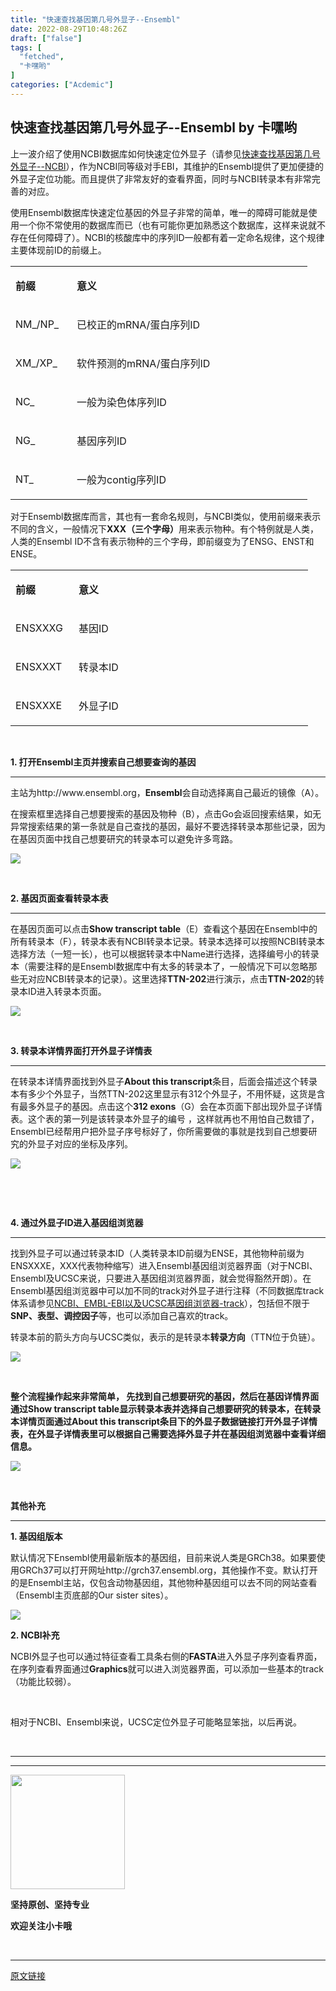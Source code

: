 ```yaml
---
title: "快速查找基因第几号外显子--Ensembl"
date: 2022-08-29T10:48:26Z
draft: ["false"]
tags: [
  "fetched",
  "卡嘿哟"
]
categories: ["Acdemic"]
---
```

快速查找基因第几号外显子--Ensembl by 卡嘿哟
------
<div><p><span>上一波介绍了使用NCBI数据库如何快速定位外显子（请参见</span><a href="http://mp.weixin.qq.com/s?__biz=MzUzODg0ODA4MA==&amp;mid=2247483841&amp;idx=1&amp;sn=b115c6a8ffa4f4e2223c069b1bf28be0&amp;chksm=fad03ffecda7b6e88dd8355917c367400c147d080f6b6f24ede31155db7d97133dd96480338f&amp;scene=21#wechat_redirect" target="_blank"><span>快速查找基因第几号外显子--NCBI</span></a><span>），作为NCBI同等级对手EBI，其维护的Ensembl提供了更加便捷的外显子定位功能。而且提供了非常友好的查看界面，同时与NCBI转录本有非常完善的对应。</span></p><p><span>使用Ensembl数据库快速定位基因的外显子非常的简单，唯一的障碍可能就是使用一个你不常使用的数据库而已（也有可能你更加熟悉这个数据库，这样来说就不存在任何障碍了）。NCBI的核酸库中的序列ID一般都有着一定命名规律，这个规律主要体现前ID的前缀上。</span></p><table cellpadding="0" cellspacing="0" valign="top" title="" summary=""><tbody><tr><td width="82"><p><span><strong>前缀</strong></span></p></td><td width="361"><p><span><strong>意义</strong></span></p></td></tr><tr><td width="23"><p><span>NM_/NP_</span></p></td><td width="361"><p><span><span lang="zh-CN">已校正的mRNA</span><span lang="en-US">/</span><span lang="zh-CN">蛋白序列ID</span></span></p></td></tr><tr><td width="23"><p><span>XM_/XP_</span></p></td><td width="361"><p><span>软件预测的mRNA/蛋白序列ID</span></p></td></tr><tr><td width="23"><p><span>NC_</span></p></td><td width="360"><p><span>一般为染色体序列ID</span></p></td></tr><tr><td width="23"><p><span>NG_</span></p></td><td width="360"><p><span>基因序列ID</span></p></td></tr><tr><td width="23"><p><span>NT_</span></p></td><td width="360"><p><span>一般为contig序列ID</span></p></td></tr></tbody></table><p><span>对于Ensembl数据库而言，其也有一套命名规则，与NCBI类似，使用前缀来表示不同的含义，一般情况下<span><strong>XXX（三个字母）</strong></span>用来表示物种。有个特例就是人类，人类的Ensembl ID不含有表示物种的三个字母，即前缀变为了ENSG、ENST和ENSE。</span></p><table cellpadding="0" cellspacing="0" valign="top" title="" summary=""><tbody><tr><td width="85"><p><strong><span>前缀</span></strong></p></td><td width="359"><p><strong><span>意义</span></strong></p></td></tr><tr><td width="85"><p><span>ENS</span><span>XXX</span><span>G</span></p></td><td width="359"><p><span>基因ID</span></p></td></tr><tr><td width="75"><p><span>ENS</span><span>XXX</span><span>T</span></p></td><td width="351"><p><span>转录本ID</span></p></td></tr><tr><td width="75"><p><span>ENS</span><span>XXX</span><span>E</span></p></td><td width="356"><p><span>外显子ID</span></p></td></tr></tbody></table><p><span> </span></p><p><span><strong><span lang="en-US">1. </span><span lang="zh-CN">打开Ensembl主页并搜索自己想要查询的基因</span></strong></span></p><hr><p><span>主站为</span><span>http://www.ensembl.org</span><span>，</span><strong><span>Ensembl</span></strong><span><strong><span lang="en-US"></span></strong><span lang="zh-CN">会自动选择离自己最近的镜像（A）。</span></span><br></p><p><span>在搜索框里选择自己想要搜索的基因及物种（B），点击Go会返回搜索结果，如无异常搜索结果的第一条就是自己查找的基因，最好不要选择转录本那些记录，因为在基因页面中找自己想要研究的转录本可以避免许多弯路。</span></p><p><img data-backh="258" data-backw="558" data-before-oversubscription-url="https://mmbiz.qpic.cn/mmbiz_png/Jia3MZO0oibaphZvgSry0kTXvXT3BibbINnnTOecz6Wice2knnarGuHhoQPrahBrOOXUo9qKaKrWxzLoOlibnZ329OQ/0?wx_fmt=png" data-copyright="0" data-ratio="0.46256983240223465" data-s="300,640" data-src="https://mmbiz.qpic.cn/mmbiz_png/Jia3MZO0oibaphZvgSry0kTXvXT3BibbINnnTOecz6Wice2knnarGuHhoQPrahBrOOXUo9qKaKrWxzLoOlibnZ329OQ/640?wx_fmt=png" data-type="png" data-w="895" src="https://mmbiz.qpic.cn/mmbiz_png/Jia3MZO0oibaphZvgSry0kTXvXT3BibbINnnTOecz6Wice2knnarGuHhoQPrahBrOOXUo9qKaKrWxzLoOlibnZ329OQ/640?wx_fmt=png"></p><p><span><strong><br></strong></span></p><p><span><strong>2. 基因页面查看转录本表</strong></span></p><hr><p><span>在基因页面可以点击</span><span><strong>Show transcript table</strong></span><span>（E）查看这个基因在Ensembl中的所有转录本（F），转录本表有NCBI转录本记录。转录本选择可以按照NCBI转录本选择方法（一短一长），也可以根据转录本中Name进行选择，选择编号小的转录本（需要注释的是Ensembl数据库中有太多的转录本了，一般情况下可以忽略那些无对应NCBI转录本的记录）。这里选择<strong>TTN-202</strong>进行演示，点击</span><span><strong>TTN-202</strong></span><span>的转录本ID进入转录本页面。</span><br></p><p><img data-backh="258" data-backw="558" data-before-oversubscription-url="https://mmbiz.qpic.cn/mmbiz_png/Jia3MZO0oibaphZvgSry0kTXvXT3BibbINnicth01DiaAR32r0mBqvVzuUhyWeTuXhujY85v7tic8dSOOVd1IAkMI5og/0?wx_fmt=png" data-copyright="0" data-ratio="0.46256983240223465" data-s="300,640" data-src="https://mmbiz.qpic.cn/mmbiz_png/Jia3MZO0oibaphZvgSry0kTXvXT3BibbINnicth01DiaAR32r0mBqvVzuUhyWeTuXhujY85v7tic8dSOOVd1IAkMI5og/640?wx_fmt=png" data-type="png" data-w="895" src="https://mmbiz.qpic.cn/mmbiz_png/Jia3MZO0oibaphZvgSry0kTXvXT3BibbINnicth01DiaAR32r0mBqvVzuUhyWeTuXhujY85v7tic8dSOOVd1IAkMI5og/640?wx_fmt=png"></p><p><span><strong><br></strong></span></p><p><span><strong>3. 转录本详情界面打开外显子详情表</strong></span></p><hr><p><span>在转录本详情界面找到外显子</span><strong><span>About this transcript</span></strong><span>条目，后面会描述这个转录本有多少个外显子，当然TTN-202这里显示有312个外显子，不用怀疑，这货是含有最多外显子的基因。点击这个</span><strong><span>312 exons</span></strong><span>（G）会在本页面下部出现外显子详情表。这个表的第一列是该转录本外显子的编号 ，这样就再也不用怕自己数错了，Ensembl已经帮用户把外显子序号标好了，你所需要做的事就是找到自己想要研究的外显子对应的坐标及序列。</span><br></p><p><img data-backh="258" data-backw="558" data-before-oversubscription-url="https://mmbiz.qpic.cn/mmbiz_png/Jia3MZO0oibaphZvgSry0kTXvXT3BibbINnuT0wb96RJE5ufwHMnyqwMyEsb7CEfzFPiaicSiaJVmBxNyNeyKhx0YeDg/0?wx_fmt=png" data-copyright="0" data-ratio="0.46256983240223465" data-s="300,640" data-src="https://mmbiz.qpic.cn/mmbiz_png/Jia3MZO0oibaphZvgSry0kTXvXT3BibbINnuT0wb96RJE5ufwHMnyqwMyEsb7CEfzFPiaicSiaJVmBxNyNeyKhx0YeDg/640?wx_fmt=png" data-type="png" data-w="895" src="https://mmbiz.qpic.cn/mmbiz_png/Jia3MZO0oibaphZvgSry0kTXvXT3BibbINnuT0wb96RJE5ufwHMnyqwMyEsb7CEfzFPiaicSiaJVmBxNyNeyKhx0YeDg/640?wx_fmt=png"></p><p><br></p><p><br></p><p><span><strong>4. 通过外显子ID进入基因组浏览器</strong></span></p><hr><p>找到外显子可以通过转录本ID（人类转录本ID前缀为ENSE，其他物种前缀为ENS<span>XXX</span>E，<span>XXX</span>代表物种缩写）进入Ensembl基因组浏览器界面（对于NCBI、Ensembl及UCSC来说，只要进入基因组浏览器界面，就会觉得豁然开朗）。在Ensembl基因组浏览器中可以加不同的track对外显子进行注释（不同数据库track体系请参见<a href="http://mp.weixin.qq.com/s?__biz=MzUzODg0ODA4MA==&amp;mid=2247483707&amp;idx=1&amp;sn=e928eb4fd41c17f9616fc75829504d77&amp;chksm=fad03f04cda7b612cd3c33798f8f67e616590e34c840b1ada98e171aab291bf8d9d5221cd170&amp;scene=21#wechat_redirect" target="_blank">NCBI、EMBL-EBI以及UCSC基因组浏览器-track</a>），包括但不限于<span><strong>SNP、表型、调控因子</strong></span>等，也可以添加自己喜欢的track。<br></p><p>转录本前的箭头方向<span>与UCSC类似</span>，表示的是转录本<strong>转录方向</strong>（TTN位于负链）。</p><p><img data-backh="330" data-backw="558" data-before-oversubscription-url="https://mmbiz.qpic.cn/mmbiz_png/Jia3MZO0oibaphZvgSry0kTXvXT3BibbINnbu981UoLMsurrZcYkWr3tC4CSQfG3Z2FfCbyL47HFONaovicibiaHtqqQ/0?wx_fmt=png" data-copyright="0" data-ratio="0.5921787709497207" data-s="300,640" data-src="https://mmbiz.qpic.cn/mmbiz_png/Jia3MZO0oibaphZvgSry0kTXvXT3BibbINnbu981UoLMsurrZcYkWr3tC4CSQfG3Z2FfCbyL47HFONaovicibiaHtqqQ/640?wx_fmt=png" data-type="png" data-w="895" src="https://mmbiz.qpic.cn/mmbiz_png/Jia3MZO0oibaphZvgSry0kTXvXT3BibbINnbu981UoLMsurrZcYkWr3tC4CSQfG3Z2FfCbyL47HFONaovicibiaHtqqQ/640?wx_fmt=png"></p><p><br></p><p><span><strong><span>整个流程操作起来非常简单， 先找到自己想要研究的基因，然后在基因详情界面通过</span><span><strong>Show transcript table</strong></span><span>显示转录本表并选择自己想要研究的转录本，在转录本详情页面通过<strong><span>About this transcript</span></strong>条目下的</span></strong><strong><span>外显子数据</span></strong><strong><span>链接打开外显子详情表，在外显子详情表里可以根据自己需要选择外显子并在基因组浏览器中查看详细信息。</span></strong></span></p><p><img data-backh="210" data-backw="558" data-before-oversubscription-url="http://mmbiz.qpic.cn/mmbiz_png/Jia3MZO0oibaqewibblZgibopeKN9f8ol29ib2JcGrtgibibBgzB2iaqjJTofDBHqN2OrJxB8Giafk9mmicsibUgVGupaJzaw/0?wx_fmt=png" data-ratio="0.37636544190665344" data-s="300,640" data-src="https://mmbiz.qpic.cn/mmbiz_png/Jia3MZO0oibaqewibblZgibopeKN9f8ol29ib2JcGrtgibibBgzB2iaqjJTofDBHqN2OrJxB8Giafk9mmicsibUgVGupaJzaw/640?wx_fmt=png" data-type="png" data-w="1007" src="https://mmbiz.qpic.cn/mmbiz_png/Jia3MZO0oibaqewibblZgibopeKN9f8ol29ib2JcGrtgibibBgzB2iaqjJTofDBHqN2OrJxB8Giafk9mmicsibUgVGupaJzaw/640?wx_fmt=png"></p><p><span></span><br></p><p><span><strong>其他补充</strong></span></p><hr><p><strong><span>1. 基因组版本</span></strong></p><p><span>默认情况下Ensembl使用最新版本的基因组，目前来说人类是GRCh38。如果要使用GRCh37可以打开网址</span><span>http://grch37.ensembl.org</span><span>，其他操作不变。默认打开的是Ensembl主站，仅包含动物基因组，其他物种基因组可以去不同的网站查看（Ensembl主页底部的Our sister sites）。</span></p><p><img data-backh="212" data-backw="558" data-before-oversubscription-url="http://mmbiz.qpic.cn/mmbiz_png/Jia3MZO0oibaphZvgSry0kTXvXT3BibbINnv8nosWj67Bx6WjgB1Lr86Aa8uXK8OZibayrumc16MoicYicRJClVPKkSQ/0?wx_fmt=png" data-ratio="0.3802612481857765" data-s="300,640" data-src="https://mmbiz.qpic.cn/mmbiz_png/Jia3MZO0oibaphZvgSry0kTXvXT3BibbINnv8nosWj67Bx6WjgB1Lr86Aa8uXK8OZibayrumc16MoicYicRJClVPKkSQ/640?wx_fmt=png" data-type="png" data-w="689" src="https://mmbiz.qpic.cn/mmbiz_png/Jia3MZO0oibaphZvgSry0kTXvXT3BibbINnv8nosWj67Bx6WjgB1Lr86Aa8uXK8OZibayrumc16MoicYicRJClVPKkSQ/640?wx_fmt=png"></p><p><span><strong>2. NCBI补充</strong></span></p><p><span>NCBI外显子也可以通过特征查看工具条右侧的</span><strong><span>FASTA</span></strong><span>进入外显子序列查看界面，在序列查看界面通过</span><strong><span>Graphics</span></strong><span>就可以进入浏览器界面，可以添加一些基本的track（功能比较弱）。</span></p><p><br></p><p><span></span><span>相对于NCBI、Ensembl来说，UCSC定位外显子可能略显笨拙，以后再说。</span></p><p><span><br></span></p><hr><hr><p><img data-before-oversubscription-url="https://mmbiz.qpic.cn/mmbiz_jpg/Jia3MZO0oibaoT6D5icxSbpjyVIicoBjoSBdl0jqDwtH2XiaSwdbs7FCMWDKrXq5haQssID3p7Q1WcU5A72Lss944vw/0?wx_fmt=jpeg" data-copyright="0" data-oversubscription-url="http://mmbiz.qpic.cn/mmbiz_jpg/Jia3MZO0oibapNt2IG3oLx9CZicyHjO6MMJDoibW1YRG5qYPH9t63aUs2txdIgNEF6zpuS4cdsvZHJ0UFiaFfE7IFng/0?wx_fmt=jpeg" data-ratio="1" data-s="300,640" data-type="jpeg" data-w="344" width="183px" data-src="https://mmbiz.qpic.cn/mmbiz_jpg/Jia3MZO0oibaoT6D5icxSbpjyVIicoBjoSBdl0jqDwtH2XiaSwdbs7FCMWDKrXq5haQssID3p7Q1WcU5A72Lss944vw/640?wx_fmt=jpeg" src="https://mmbiz.qpic.cn/mmbiz_jpg/Jia3MZO0oibaoT6D5icxSbpjyVIicoBjoSBdl0jqDwtH2XiaSwdbs7FCMWDKrXq5haQssID3p7Q1WcU5A72Lss944vw/640?wx_fmt=jpeg"><br></p><p><span><strong><span>坚持原创、坚持专业</span></strong></span></p><p><span><strong><span>欢迎关注小卡哦</span></strong></span></p><p><br></p></div>  
<hr>
<a href="https://mp.weixin.qq.com/s/t7GjA1W_Fs20jJvodNSA1A",target="_blank" rel="noopener noreferrer">原文链接</a>

